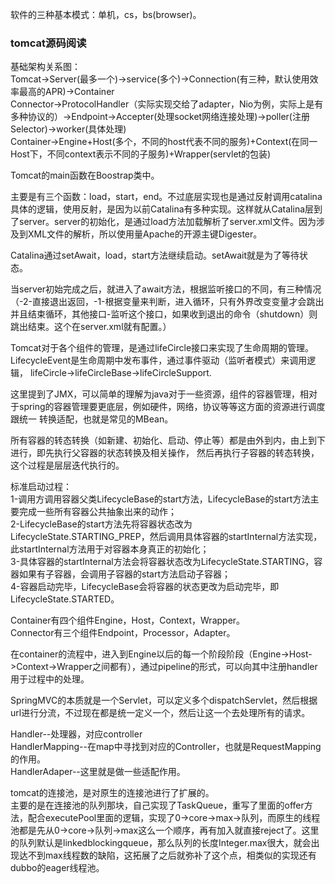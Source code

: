 软件的三种基本模式：单机，cs，bs(browser)。

### tomcat源码阅读  
基础架构关系图：  
Tomcat->Server(最多一个)->service(多个)->Connection(有三种，默认使用效率最高的APR)->Container   
Connector->ProtocolHandler（实际实现交给了adapter，Nio为例，实际上是有多种协议的）->Endpoint->Accepter(处理socket网络连接处理)->poller(注册Selector)->worker(具体处理)  
Container->Engine+Host(多个，不同的host代表不同的服务)+Context(在同一Host下，不同context表示不同的子服务)+Wrapper(servlet的包装)  

Tomcat的main函数在Boostrap类中。  

主要是有三个函数：load，start，end。不过底层实现也是通过反射调用catalina具体的逻辑，使用反射，是因为以前Catalina有多种实现。这样就从Catalina层到了server。server的初始化，是通过load方法加载解析了server.xml文件。因为涉及到XML文件的解析，所以使用量Apache的开源主键Digester。  

Catalina通过setAwait，load，start方法继续启动。setAwait就是为了等待状态。  

当server初始完成之后，就进入了await方法，根据监听接口的不同，有三种情况（-2-直接退出返回，-1-根据变量来判断，进入循环，只有外界改变变量才会跳出并且结束循环，其他接口-监听这个接口，如果收到退出的命令（shutdown）则跳出结束。这个在server.xml就有配置。）  


Tomcat对于各个组件的管理，是通过lifeCircle接口来实现了生命周期的管理。LifecycleEvent是生命周期中发布事件，通过事件驱动（监听者模式）来调用逻辑，
lifeCircle->lifeCircleBase->lifeCircleSupport.

这里提到了JMX，可以简单的理解为java对于一些资源，组件的容器管理，相对于spring的容器管理要更底层，例如硬件，网络，协议等等这方面的资源进行调度跟统一
转换适配，也就是常见的MBean。  

所有容器的转态转换（如新建、初始化、启动、停止等）都是由外到内，由上到下进行，即先执行父容器的状态转换及相关操作，
然后再执行子容器的转态转换，这个过程是层层迭代执行的。  

标准启动过程：  
1-调用方调用容器父类LifecycleBase的start方法，LifecycleBase的start方法主要完成一些所有容器公共抽象出来的动作；  
2-LifecycleBase的start方法先将容器状态改为LifecycleState.STARTING_PREP，然后调用具体容器的startInternal方法实现，
此startInternal方法用于对容器本身真正的初始化；  
3-具体容器的startInternal方法会将容器状态改为LifecycleState.STARTING，容器如果有子容器，会调用子容器的start方法启动子容器；  
4-容器启动完毕，LifecycleBase会将容器的状态更改为启动完毕，即LifecycleState.STARTED。   

Container有四个组件Engine，Host，Context，Wrapper。  
Connector有三个组件Endpoint，Processor，Adapter。

在container的流程中，进入到Engine以后的每一个阶段阶段（Engine->Host->Context->Wrapper之间都有），通过pipeline的形式，可以向其中注册handler用于过程中的处理。   

SpringMVC的本质就是一个Servlet，可以定义多个dispatchServlet，然后根据url进行分流，不过现在都是统一定义一个，然后让这一个去处理所有的请求。  

Handler--处理器，对应controller  
HandlerMapping--在map中寻找到对应的Controller，也就是RequestMapping的作用。  
HandlerAdaper--这里就是做一些适配作用。  

tomcat的连接池，是对原生的连接池进行了扩展的。  
主要的是在连接池的队列那块，自己实现了TaskQueue，重写了里面的offer方法，配合executePool里面的逻辑，实现了0->core->max->队列，而原生的线程池都是先从0->core->队列->max这么一个顺序，再有加入就直接reject了。这里的队列默认是linkedblockingqueue，那么队列的长度Integer.max很大，就会出现达不到max线程数的缺陷，这拓展了之后就弥补了这个点，相类似的实现还有dubbo的eager线程池。
